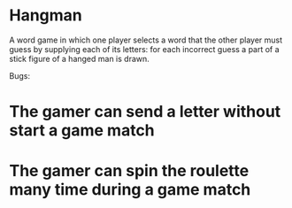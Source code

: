 Hangman
=======

A word game in which one player selects a word that the other player must guess
by supplying each of its letters: for each incorrect guess a part of a stick
figure of a hanged man  is drawn.

Bugs:
 # The gamer can send a letter without start a game match
 # The gamer can spin the roulette many time during a game match